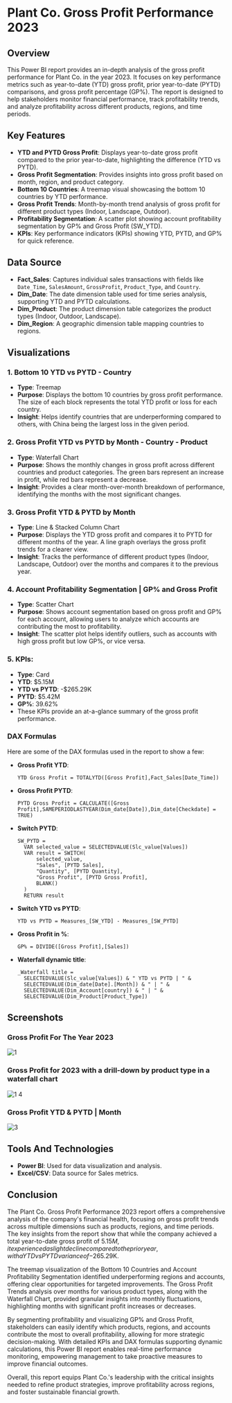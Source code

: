 # Plant Co. Gross Profit Performance 2023

## Overview
This Power BI report provides an in-depth analysis of the gross profit performance for Plant Co. in the year 2023. It focuses on key performance metrics such as year-to-date (YTD) gross profit, prior year-to-date (PYTD) comparisons, and gross profit percentage (GP%). The report is designed to help stakeholders monitor financial performance, track profitability trends, and analyze profitability across different products, regions, and time periods.

## Key Features
- **YTD and PYTD Gross Profit**: Displays year-to-date gross profit compared to the prior year-to-date, highlighting the difference (YTD vs PYTD).
- **Gross Profit Segmentation**: Provides insights into gross profit based on month, region, and product category.
- **Bottom 10 Countries**: A treemap visual showcasing the bottom 10 countries by YTD performance.
- **Gross Profit Trends**: Month-by-month trend analysis of gross profit for different product types (Indoor, Landscape, Outdoor).
- **Profitability Segmentation**: A scatter plot showing account profitability segmentation by GP% and Gross Profit (SW_YTD).
- **KPIs**: Key performance indicators (KPIs) showing YTD, PYTD, and GP% for quick reference.

## Data Source
- **Fact_Sales**: Captures individual sales transactions with fields like `Date_Time`, `SalesAmount`, `GrossProfit`, `Product_Type`, and `Country`.
- **Dim_Date**: The date dimension table used for time series analysis, supporting YTD and PYTD calculations.
- **Dim_Product**: The product dimension table categorizes the product types (Indoor, Outdoor, Landscape).
- **Dim_Region**: A geographic dimension table mapping countries to regions.

## Visualizations
### 1. **Bottom 10 YTD vs PYTD - Country**
- **Type**: Treemap
- **Purpose**: Displays the bottom 10 countries by gross profit performance. The size of each block represents the total YTD profit or loss for each country.
- **Insight**: Helps identify countries that are underperforming compared to others, with China being the largest loss in the given period.

### 2. **Gross Profit YTD vs PYTD by Month - Country - Product**
- **Type**: Waterfall Chart
- **Purpose**: Shows the monthly changes in gross profit across different countries and product categories. The green bars represent an increase in profit, while red bars represent a decrease.
- **Insight**: Provides a clear month-over-month breakdown of performance, identifying the months with the most significant changes.

### 3. **Gross Profit YTD & PYTD by Month**
- **Type**: Line & Stacked Column Chart
- **Purpose**: Displays the YTD gross profit and compares it to PYTD for different months of the year. A line graph overlays the gross profit trends for a clearer view.
- **Insight**: Tracks the performance of different product types (Indoor, Landscape, Outdoor) over the months and compares it to the previous year.

### 4. **Account Profitability Segmentation | GP% and Gross Profit**
- **Type**: Scatter Chart
- **Purpose**: Shows account segmentation based on gross profit and GP% for each account, allowing users to analyze which accounts are contributing the most to profitability.
- **Insight**: The scatter plot helps identify outliers, such as accounts with high gross profit but low GP%, or vice versa.

### 5. **KPIs:**
- **Type**: Card
- **YTD**: $5.15M
- **YTD vs PYTD**: -$265.29K
- **PYTD**: $5.42M
- **GP%**: 39.62%
- These KPIs provide an at-a-glance summary of the gross profit performance.

### DAX Formulas
Here are some of the DAX formulas used in the report to show a few:

- **Gross Profit YTD**:
  ```DAX
  YTD Gross Profit = TOTALYTD([Gross Profit],Fact_Sales[Date_Time])  
- **Gross Profit PYTD**:
  ```DAX
  PYTD Gross Profit = CALCULATE([Gross Profit],SAMEPERIODLASTYEAR(Dim_date[Date]),Dim_date[Checkdate] = TRUE)
- **Switch PYTD**:
  ```DAX
  SW_PYTD = 
    VAR selected_value = SELECTEDVALUE(Slc_value[Values])
    VAR result = SWITCH(
        selected_value,
        "Sales", [PYTD Sales],
        "Quantity", [PYTD Quantity],
        "Gross Profit", [PYTD Gross Profit],
        BLANK()
    )
    RETURN result
- **Switch YTD vs PYTD**:
  ```DAX
  YTD vs PYTD = Measures_[SW_YTD] - Measures_[SW_PYTD]
- **Gross Profit in %**:
  ```DAX
  GP% = DIVIDE([Gross Profit],[Sales])
- **Waterfall dynamic title**:
  ```DAX
  _Waterfall title = 
    SELECTEDVALUE(Slc_value[Values]) & " YTD vs PYTD | " &
    SELECTEDVALUE(Dim_date[Date].[Month]) & " | " &
    SELECTEDVALUE(Dim_Account[country]) & " | " &
    SELECTEDVALUE(Dim_Product[Product_Type])
## Screenshots

### Gross Profit For The Year 2023
![1](https://github.com/user-attachments/assets/ed9abea4-72b1-4799-9497-02fcbbe08e66)

### Gross Profit for 2023 with a drill-down by product type in a waterfall chart
![1 4](https://github.com/user-attachments/assets/1eda0222-ba2e-42ef-b3de-77b2d1add5ab)

### Gross Profit YTD & PYTD | Month
![3](https://github.com/user-attachments/assets/aee864cb-9cc3-451c-a10f-0c6449449877)

## Tools And Technologies
- **Power BI**: Used for data visualization and analysis.
- **Excel/CSV**: Data source for Sales metrics.

## Conclusion
The Plant Co. Gross Profit Performance 2023 report offers a comprehensive analysis of the company's financial health, focusing on gross profit trends across multiple dimensions such as products, regions, and time periods. The key insights from the report show that while the company achieved a total year-to-date gross profit of $5.15M, it experienced a slight decline compared to the prior year, with a YTD vs PYTD variance of -$265.29K.

The treemap visualization of the Bottom 10 Countries and Account Profitability Segmentation identified underperforming regions and accounts, offering clear opportunities for targeted improvements. The Gross Profit Trends analysis over months for various product types, along with the Waterfall Chart, provided granular insights into monthly fluctuations, highlighting months with significant profit increases or decreases.

By segmenting profitability and visualizing GP% and Gross Profit, stakeholders can easily identify which products, regions, and accounts contribute the most to overall profitability, allowing for more strategic decision-making. With detailed KPIs and DAX formulas supporting dynamic calculations, this Power BI report enables real-time performance monitoring, empowering management to take proactive measures to improve financial outcomes.

Overall, this report equips Plant Co.'s leadership with the critical insights needed to refine product strategies, improve profitability across regions, and foster sustainable financial growth.








